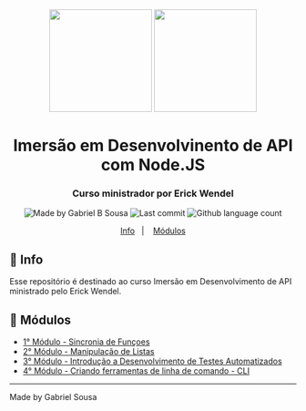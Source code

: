<div align="center">   
   <img src="https://cdn4.iconfinder.com/data/icons/logos-and-brands/512/233_Node_Js_logo-256.png" width="180px">   
   <img src="https://www.flaticon.com/svg/static/icons/svg/2091/2091625.svg" width="180px">
   <h1>Imersão em Desenvolvinento de API com Node.JS</h1>
</div>

<h3 align="center">
  Curso ministrador por Erick Wendel
</h3>

<p align="center" >    
  <img alt="Made by Gabriel B Sousa" src="https://img.shields.io/static/v1?label=made%20by&message=Gabriel%20Sousa&color=539E43&style=flat-square">  

  <img alt="Last commit" src="https://img.shields.io/github/last-commit/gabrielbudke/ew-nodejs?color=%23539E43&style=flat-square">  

  <img alt="Github language count" src="https://img.shields.io/github/languages/count/gabrielbudke/ew-nodejs?color=539E43&style=flat-square">
</p>

<p align="center">
   <a href="#pushpin-info">Info</a>&nbsp;&nbsp;&nbsp;|&nbsp;&nbsp;&nbsp;
   <a href="#open_file_folder-conteudos">Módulos</a>  
</p>

## :pushpin: Info

Esse repositório é destinado ao curso Imersão em Desenvolvimento de API ministrado pelo Erick Wendel.

## :open_file_folder: Módulos

- [1° Módulo - Sincronia de Funçoes](https://github.com/gabrielbudke/ew-nodejs/tree/main/modulo-01)
- [2° Módulo - Manipulação de Listas](https://github.com/gabrielbudke/ew-nodejs/tree/main/modulo-02/manipulacao-de-lista)
- [3° Módulo - Introdução a Desenvolvimento de Testes Automatizados](https://github.com/gabrielbudke/ew-nodejs/tree/main/modulo-03/testes)
- [4° Módulo - Criando ferramentas de linha de comando - CLI](https://github.com/gabrielbudke/ew-nodejs/tree/main/modulo-04/cli)

---
Made by Gabriel Sousa